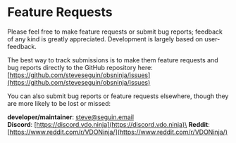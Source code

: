 # Feature Requests

Please feel free to make feature requests or submit bug reports; feedback of any kind is greatly appreciated. Development is largely based on user-feedback.

The best way to track submissions is to make them feature requests and bug reports directly to the GitHub repository here: [https://github.com/steveseguin/obsninja/issues](https://github.com/steveseguin/obsninja/issues)

You can also submit bug reports or feature requests elsewhere, though they are more likely to be lost or missed:

**developer/maintainer**: [steve@seguin.email](mailto:steve@seguin.email)\
**Discord**: [https://discord.vdo.ninja](https://discord.vdo.ninja)\
**Reddit**: [https://www.reddit.com/r/VDONinja/](https://www.reddit.com/r/VDONinja/)

